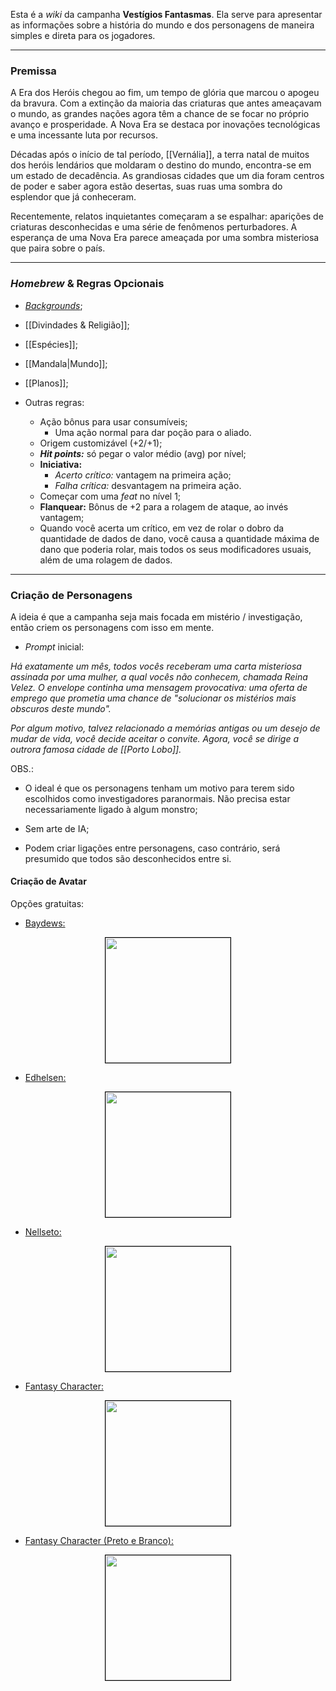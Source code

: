 Esta é a *wiki* da campanha **Vestígios Fantasmas**. Ela serve para apresentar as informações sobre a história do mundo e dos personagens de maneira simples e direta para os jogadores.

---

### Premissa

A Era dos Heróis chegou ao fim, um tempo de glória que marcou o apogeu da bravura. Com a extinção da maioria das criaturas que antes ameaçavam o mundo, as grandes nações agora têm a chance de se focar no próprio avanço e prosperidade. A Nova Era se destaca por inovações tecnológicas e uma incessante luta por recursos.

Décadas após o início de tal período, [[Vernália]], a terra natal de muitos dos heróis lendários que moldaram o destino do mundo, encontra-se em um estado de decadência. As grandiosas cidades que um dia foram centros de poder e saber agora estão desertas, suas ruas uma sombra do esplendor que já conheceram.

Recentemente, relatos inquietantes começaram a se espalhar: aparições de criaturas desconhecidas e uma série de fenômenos perturbadores. A esperança de uma Nova Era parece ameaçada por uma sombra misteriosa que paira sobre o país.

---

### *Homebrew* & Regras Opcionais

- [*Backgrounds*](https://homebrewery.naturalcrit.com/share/OgqSwg2qti4M);

- [[Divindades & Religião]];

- [[Espécies]];

- [[Mandala|Mundo]];

- [[Planos]];

- Outras regras:
	- Ação bônus para usar consumíveis;
		- Uma ação normal para dar poção para o aliado.
	- Origem customizável (+2/+1);
	- ***Hit points:*** só pegar o valor médio (avg) por nível;
	- **Iniciativa:**
		- *Acerto crítico:* vantagem na primeira ação;
		- *Falha crítica:* desvantagem na primeira ação.
	- Começar com uma *feat* no nível 1;
	- **Flanquear:** Bônus de +2 para a rolagem de ataque, ao invés vantagem;
	- Quando você acerta um crítico, em vez de rolar o dobro da quantidade de dados de dano, você causa a quantidade máxima de dano que poderia rolar, mais todos os seus modificadores usuais, além de uma rolagem de dados.

---

### Criação de Personagens

A ideia é que a campanha seja mais focada em mistério / investigação, então criem os personagens com isso em mente.

- *Prompt* inicial:

*Há exatamente um mês, todos vocês receberam uma carta misteriosa assinada por uma mulher, a qual vocês não conhecem, chamada Reina Velez. O envelope continha uma mensagem provocativa: uma oferta de emprego que prometia uma chance de "solucionar os mistérios mais obscuros deste mundo".*

*Por algum motivo, talvez relacionado a memórias antigas ou um desejo de mudar de vida, você decide aceitar o convite. Agora, você se dirige a outrora famosa cidade de [[Porto Lobo]].*

OBS.: 

- O ideal é que os personagens tenham um motivo para terem sido escolhidos como investigadores paranormais. Não precisa estar necessariamente ligado à algum monstro;

- Sem arte de IA;

- Podem criar ligações entre personagens, caso contrário, será presumido que todos são desconhecidos entre si.

#### Criação de Avatar

Opções gratuitas:

- [Baydews:](https://picrew.me/en/image_maker/582810)

<div style="text-align: center;">
<img src="https://i.imgur.com/Wx4XHDW.png" width="200" style="border: 1px solid black;">
</div>

- [Edhelsen:](https://picrew.me/en/image_maker/1290570)

<div style="text-align: center;">
<img src="https://i.imgur.com/hnTPhBp.png" width="200" style="border: 1px solid black;">
</div>

- [Nellseto:](https://picrew.me/en/image_maker/1349935)

<div style="text-align: center;">
<img src="https://i.imgur.com/KhXQV96.png" width="200" style="border: 1px solid black;">
</div>

- [Fantasy Character:](https://picrew.me/en/image_maker/683306)

<div style="text-align: center;">
<img src="https://i.imgur.com/NAef3yL.png" width="200" style="border: 1px solid black;">
</div>

- [Fantasy Character (Preto e Branco):](https://meiker.io/play/12206/online.html)

<div style="text-align: center;">
<img src="https://i.imgur.com/o3qOQxG.png" width="200" style="border: 1px solid black;">
</div>
